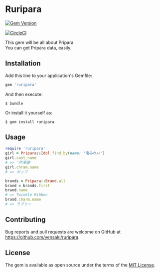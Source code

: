 # Ruripara

[![Gem Version](https://badge.fury.io/rb/ruripara.svg)](https://badge.fury.io/rb/ruripara)

[![CircleCI](https://circleci.com/gh/yensaki/ruripara/tree/master.svg?style=svg)](https://circleci.com/gh/yensaki/ruripara/tree/master)

This gem will be all about Pripara.  
You can get Pripara data, easily.

## Installation

Add this line to your application's Gemfile:

```ruby
gem 'ruripara'
```

And then execute:

    $ bundle

Or install it yourself as:

    $ gem install ruripara

## Usage

```ruby
require 'ruripara'
girl = Pripara::Idol.find_by(name: '南みれぃ')
girl.cast_name
# => '芹澤優'
girl.chram.name
# => ポップ

brands = Pripara::Brand.all
brand = brands.first
brand.name
# => Twinkle Ribbon
brand.charm.name
# => ラブリー
```

## Contributing

Bug reports and pull requests are welcome on GitHub at https://github.com/yensaki/ruripara.

## License

The gem is available as open source under the terms of the [MIT License](https://opensource.org/licenses/MIT).
